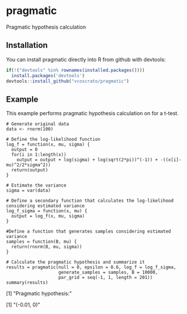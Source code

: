 # pragmatic
Pragmatic hypothesis calculation

## Installation

You can install pragmatic directly into R from github with devtools:

``` r
if(!("devtools" %in% rownames(installed.packages())))
  install.packages('devtools')
devtools::install_github("vcoscrato/pragmatic")
```

## Example
This example performs pragmatic hypothesis calculation on for a t-test.

```{r}
# Generate original data
data <- rnorm(100)

# Define the log-likelihood function
log_f = function(x, mu, sigma) {
  output = 0
  for(i in 1:length(x))
    output = output + log(sigma) + log(sqrt(2*pi))^(-1)) + -((x[i]-mu)^2/2*sigma^2))
  return(output)
}

# Estimate the variance
sigma = var(data)

# Define a secondary function that calculates the log-likelihood considering estimated variance
log_f_sigma = function(x, mu) {
  output = log_f(x, mu, sigma)
}

#Define a function that generates samples considering estimated variance
samples = function(B, mu) {
  return(rnorm(B, mu, sigma))
}

# Calculate the pragmatic hypothesis and summarize it
results = pragmatic(null = 0, epsilon = 0.6, log_f = log_f_sigma, 
                    generate_samples = samples, B = 10000, 
                    par_grid = seq(-1, 1, length = 201))
summary(results)
```

[1] "Pragmatic hypothesis:"

[1] "(-0.01, 0)"
